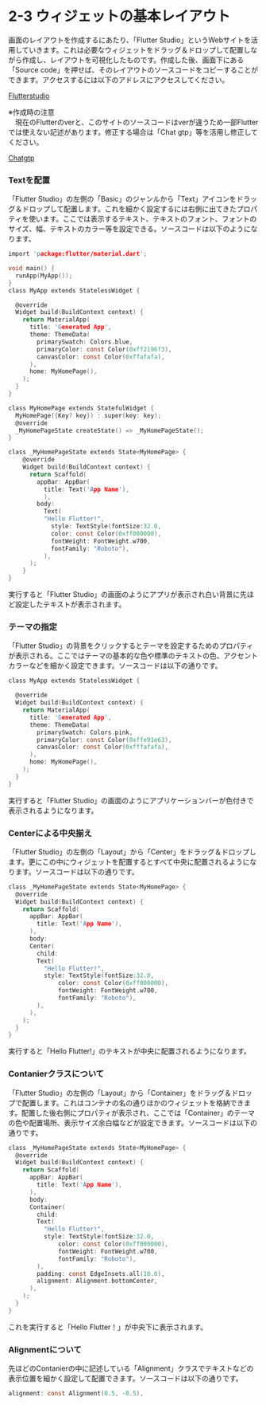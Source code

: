 # 2-3 ウィジェットの基本レイアウト
画面のレイアウトを作成するにあたり、「Flutter Studio」というWebサイトを活用していきます。これは必要なウィジェットをドラッグ＆ドロップして配置しながら作成し、レイアウトを可視化したものです。作成した後、画面下にある「Source code」を押せば、そのレイアウトのソースコードをコピーすることができます。アクセスするには以下のアドレスにアクセスしてください。　　

[Flutterstudio](https://flutterstudio.app/)

※作成時の注意  
　現在のFlutterのverと、このサイトのソースコードはverが違うため一部Flutterでは使えない記述があります。修正する場合は「Chat gtp」等を活用し修正してください。

[Chatgtp](https://openai.com/ja-JP/chatgpt/overview/)

### Textを配置
「Flutter Studio」の左側の「Basic」のジャンルから「Text」アイコンをドラッグ＆ドロップして配置します。これを細かく設定するには右側に出てきたプロパティを使います。ここでは表示するテキスト、テキストのフォント、フォントのサイズ、幅、テキストのカラー等を設定できる。ソースコードは以下のようになります。
``` c
import 'package:flutter/material.dart';

void main() {
  runApp(MyApp());
}
class MyApp extends StatelessWidget {

  @override
  Widget build(BuildContext context) {
    return MaterialApp(
      title: 'Generated App',
      theme: ThemeData(
        primarySwatch: Colors.blue,
        primaryColor: const Color(0xff2196f3),
        canvasColor: const Color(0xffafafa),
      ),
      home: MyHomePage(),
    );
  }
}

class MyHomePage extends StatefulWidget {
  MyHomePage({Key? key}) : super(key: key);
  @override
  _MyHomePageState createState() => _MyHomePageState();
}

class _MyHomePageState extends State<MyHomePage> {
    @override
    Widget build(BuildContext context) {
      return Scaffold(
        appBar: AppBar(
          title: Text('App Name'),
          ),
        body:
          Text(
          "Hello Flutter!",
            style: TextStyle(fontSize:32.0,
            color: const Color(0xff000000),
            fontWeight: FontWeight.w700,
            fontFamily: "Roboto"),
          ),
      );
    }
}
```
実行すると「Flutter Studio」の画面のようにアプリが表示され白い背景に先ほど設定したテキストが表示されます。

### テーマの指定
「Flutter Studio」の背景をクリックするとテーマを設定するためのプロパティが表示される。ここではテーマの基本的な色や標準のテキストの色、アクセントカラーなどを細かく設定できます。ソースコードは以下の通りです。
``` c
class MyApp extends StatelessWidget {

  @override
  Widget build(BuildContext context) {
    return MaterialApp(
      title: 'Generated App',
      theme: ThemeData(
        primarySwatch: Colors.pink,
        primaryColor: const Color(0xffe91e63),
        canvasColor: const Color(0xfffafafa),
      ),
      home: MyHomePage(),
    );
  }
}
```
実行すると「Flutter Studio」の画面のようにアプリケーションバーが色付きで表示されるようになります。

### Centerによる中央揃え
「Flutter Studio」の左側の「Layout」から「Center」をドラッグ＆ドロップします。更にこの中にウィジェットを配置するとすべて中央に配置されるようになります。ソースコードは以下の通りです。
``` c
class _MyHomePageState extends State<MyHomePage> {
  @override
  Widget build(BuildContext context) {
    return Scaffold(
      appBar: AppBar(
        title: Text('App Name'),
      ),
      body:
      Center(
        child:
        Text(
          "Hello Flutter!",
          style: TextStyle(fontSize:32.0,
              color: const Color(0xff000000),
              fontWeight: FontWeight.w700,
              fontFamily: "Roboto"),
        ),
      ),
    );
  }
}
```
実行すると「Hello Flutter!」のテキストが中央に配置されるようになります。

### Contanierクラスについて
「Flutter Studio」の左側の「Layout」から「Container」をドラッグ＆ドロップで配置します。これはコンテナの名の通りほかのウィジェットを格納できます。配置した後右側にプロパティが表示され、ここでは「Container」のテーマの色や配置場所、表示サイズ余白幅などが設定できます。ソースコードは以下の通りです。
``` c
class _MyHomePageState extends State<MyHomePage> {
  @override
  Widget build(BuildContext context) {
    return Scaffold(
      appBar: AppBar(
        title: Text('App Name'),
      ),
      body:
      Container(
        child:
        Text(
          "Hello Flutter!",
          style: TextStyle(fontSize:32.0,
              color: const Color(0xff000000),
              fontWeight: FontWeight.w700,
              fontFamily: "Roboto"),
        ),
        padding: const EdgeInsets.all(10.0),
        alignment: Alignment.bottomCenter,
      ),
    );
  }
}
```
これを実行すると「Hello Flutter！」が中央下に表示されます。

### Alignmentについて
先ほどのContanierの中に記述している「Alignment」クラスでテキストなどの表示位置を細かく設定して配置できます。ソースコードは以下の通りです。
``` c
alignment: const Alignment(0.5, -0.5),
```